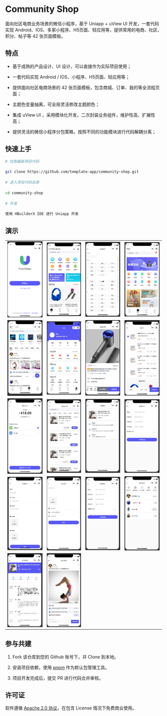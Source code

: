 # Community Shop

面向社区电商业务场景的微信小程序，基于 Uniapp + uView UI 开发，一套代码实现 Android、IOS、多家小程序、H5页面、轻应用等，提供常用的电商、社区、积分、帖子等 42 张页面模板。

## 特点

- 基于成熟的产品设计、UI 设计，可以直接作为实际项目使用；

- 一套代码实现 Android / IOS、小程序、H5页面、轻应用等；

- 提供面向社区电商场景的 42 张页面模板，包含商城、订单、我的等全流程页面；

- 主题色变量抽离，可全局灵活修改主题颜色；

- 集成 uView UI ，采用模块化开发，二次封装业务组件，维护性高、扩展性高；

- 提供灵活的微信小程序分包策略，按照不同的功能模块进行代码解耦分离；

## 快速上手

```sh
# 拉取最新项目代码

git clone https://github.com/template-app/community-shop.git

# 进入项目代码目录

cd community-shop

# 开发

使用 HBuilderX IDE 进行 Uniapp 开发
```

## 演示

<table>
	<tr>
		<td><img width="100%" src="https://github.com/wingscloud/assets/blob/main/packages/assets/template-shop/login.jpg?raw=true" /></td>
		<td><img width="100%" src="https://github.com/wingscloud/assets/blob/main/packages/assets/template-shop/home.jpg?raw=true" /></td>
		<td><img width="100%" src="https://github.com/wingscloud/assets/blob/main/packages/assets/template-shop/city-list.jpg?raw=true" /></td>
		<td><img width="100%" src="https://github.com/wingscloud/assets/blob/main/packages/assets/template-shop/shop-home.jpg?raw=true" /></td>
	</tr>
	<tr>
		<td><img width="100%" src="https://github.com/wingscloud/assets/blob/main/packages/assets/template-shop/community.jpg?raw=true" /></td>
		<td><img width="100%" src="https://github.com/wingscloud/assets/blob/main/packages/assets/template-shop/mine.jpg?raw=true" /></td>
		<td><img width="100%" src="https://github.com/wingscloud/assets/blob/main/packages/assets/template-shop/shop-detail.jpg?raw=true" /></td>
		<td><img width="100%" src="https://github.com/wingscloud/assets/blob/main/packages/assets/template-shop/shop-cart.jpg?raw=true" /></td>
	</tr>
	<tr>
		<td><img width="100%" src="https://github.com/wingscloud/assets/blob/main/packages/assets/template-shop/order-pay.jpg?raw=true" /></td>
		<td><img width="100%" src="https://github.com/wingscloud/assets/blob/main/packages/assets/template-shop/order-list.jpg?raw=true" /></td>
		<td><img width="100%" src="https://github.com/wingscloud/assets/blob/main/packages/assets/template-shop/order-after-sale.jpg?raw=true" /></td>
		<td><img width="100%" src="https://github.com/wingscloud/assets/blob/main/packages/assets/template-shop/address.jpg?raw=true" /></td>
	</tr>
	<tr>
		<td><img width="100%" src="https://github.com/wingscloud/assets/blob/main/packages/assets/template-shop/publish-community.jpg?raw=true" /></td>
		<td><img width="100%" src="https://github.com/wingscloud/assets/blob/main/packages/assets/template-shop/publish-post.jpg?raw=true" /></td>
		<td><img width="100%" src="https://github.com/wingscloud/assets/blob/main/packages/assets/template-shop/address.jpg?raw=true" /></td>
		<td><img width="100%" src="https://github.com/wingscloud/assets/blob/main/packages/assets/template-shop/mine-list.jpg?raw=true" /></td>
	</tr>
	<tr>
		<td><img width="100%" src="https://github.com/wingscloud/assets/blob/main/packages/assets/template-shop/order-express.jpg?raw=true" /></td>
		<td><img width="100%" src="https://github.com/wingscloud/assets/blob/main/packages/assets/template-shop/post.jpg?raw=true" /></td>
		<td></td>
		<td></td>
	</tr>
</table>

## 参与共建

1. Fork 该仓库到您的 Github 账号下，并 Clone 到本地。

2. 安装项目依赖，使用 [pnpm](https://pnpm.io/) 作为默认包管理工具。

3. 项目开发完成后，提交 PR 进行代码合并审核。

## 许可证

软件遵循 [Apache 2.0 协议](https://www.apache.org/licenses/LICENSE-2.0)，在包含 License 情况下免费商业使用。
